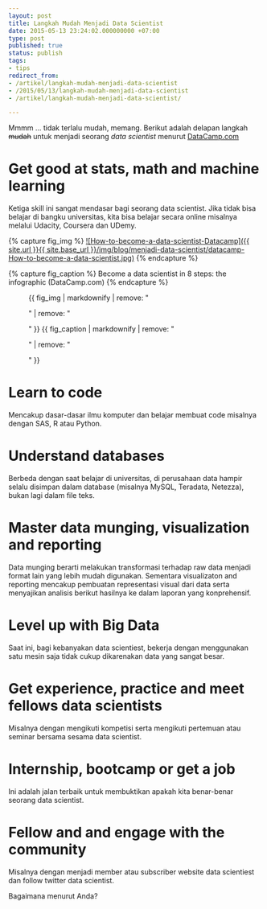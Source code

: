 ```yaml
---
layout: post
title: Langkah Mudah Menjadi Data Scientist
date: 2015-05-13 23:24:02.000000000 +07:00
type: post
published: true
status: publish
tags:
- tips
redirect_from:
- /artikel/langkah-mudah-menjadi-data-scientist
- /2015/05/13/langkah-mudah-menjadi-data-scientist
- /artikel/langkah-mudah-menjadi-data-scientist/

---
```

Mmmm ... tidak terlalu mudah, memang. Berikut adalah delapan langkah
~~mudah~~ untuk menjadi seorang *data scientist* menurut
[DataCamp.com](http://blog.datacamp.com/how-to-become-a-data-scientist/ "DataCamp")

# Get good at stats, math and machine learning

Ketiga skill ini
sangat mendasar bagi seorang data scientist. Jika tidak bisa belajar di
bangku universitas, kita bisa belajar secara online misalnya melalui
Udacity, Coursera dan UDemy.

{% capture fig_img %}
[![How-to-become-a-data-scientist-Datacamp]({{ site.url }}{{ site.base_url }}/img/blog/menjadi-data-scientist/datacamp-How-to-become-a-data-scientist.jpg)](https://www.datacamp.com/community/tutorials/how-to-become-a-data-scientist)
{% endcapture %}

{% capture fig_caption %}
Become a data scientist in 8 steps: the infographic (DataCamp.com)
{% endcapture %}

<figure>
  {{ fig_img | markdownify | remove: "<p>" | remove: "</p>" }}
  <span class="caption">{{ fig_caption | markdownify | remove: "<p>" | remove: "</p>" }}</span>
</figure>  

# Learn to code

Mencakup dasar-dasar ilmu komputer dan belajar
membuat code misalnya dengan SAS, R atau Python.

# Understand databases

Berbeda dengan saat belajar di universitas, di
perusahaan data hampir selalu disimpan dalam database (misalnya MySQL,
Teradata, Netezza), bukan lagi dalam file teks.

# Master data munging, visualization and reporting

Data munging
berarti melakukan transformasi terhadap raw data menjadi format lain
yang lebih mudah digunakan. Sementara visualizaton and reporting
mencakup pembuatan representasi visual dari data serta menyajikan
analisis berikut hasilnya ke dalam laporan yang konprehensif.

# Level up with Big Data

Saat ini, bagi kebanyakan data scientiest,
bekerja dengan menggunakan satu mesin saja tidak cukup dikarenakan data
yang sangat besar.

# Get experience, practice and meet fellows data scientists

Misalnya
dengan mengikuti kompetisi serta mengikuti pertemuan atau seminar
bersama sesama data scientist.

# Internship, bootcamp or get a job

Ini adalah jalan terbaik untuk
membuktikan apakah kita benar-benar seorang data scientist.

# Fellow and and engage with the community

Misalnya dengan menjadi
member atau subscriber website data scientiest dan follow twitter data
scientist.

Bagaimana menurut Anda?

